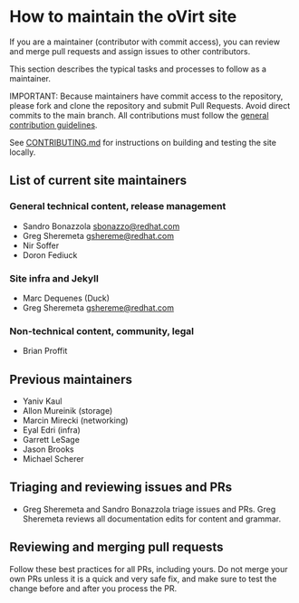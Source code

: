 # How to maintain the oVirt site

If you are a maintainer (contributor with commit access), you can review and merge pull requests
and assign issues to other contributors.

This section describes the typical tasks and processes to follow as a maintainer.

IMPORTANT: Because maintainers have commit access to the repository, please fork and clone
the repository and submit Pull Requests. Avoid direct commits to the main branch.
All contributions must follow the [general contribution guidelines](https://github.com/oVirt/ovirt-site/blob/main/CONTRIBUTING.md).

See [CONTRIBUTING.md](CONTRIBUTING.md) for instructions on building and testing the site locally.

## List of current site maintainers

### General technical content, release management

- Sandro Bonazzola [sbonazzo@redhat.com](mailto:sbonazzo@redhat.com)
- Greg Sheremeta [gshereme@redhat.com](mailto:gshereme@redhat.com)
- Nir Soffer
- Doron Fediuck

### Site infra and Jekyll

- Marc Dequenes (Duck)
- Greg Sheremeta [gshereme@redhat.com](mailto:gshereme@redhat.com)

### Non-technical content, community, legal

- Brian Proffit

## Previous maintainers

- Yaniv Kaul
- Allon Mureinik (storage)
- Marcin Mirecki (networking)
- Eyal Edri (infra)
- Garrett LeSage
- Jason Brooks
- Michael Scherer

## Triaging and reviewing issues and PRs

- Greg Sheremeta and Sandro Bonazzola triage issues and PRs. Greg Sheremeta reviews all documentation edits for content and grammar.

## Reviewing and merging pull requests

Follow these best practices for all PRs, including yours. Do not merge your own PRs unless it is a quick and very safe fix, and make sure to test the change before and after you process the PR.
